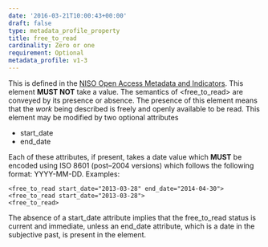 ```yaml
---
date: '2016-03-21T10:00:43+00:00'
draft: false
type: metadata_profile_property
title: free_to_read
cardinality: Zero or one
requirement: Optional
metadata_profile: v1-3
---
```

This is defined in the [NISO Open Access Metadata and Indicators](http://www.niso.org/workrooms/oami/). This element **MUST NOT** take a value. The semantics of &lt;free_to_read&gt; are conveyed by its presence or absence.
The presence of this element means that the *work* being described is freely and openly available to be read. This element may be modified by two optional attributes

* start_date
* end_date

Each of these attributes, if present, takes a date value which **MUST** be encoded using ISO 8601 (post&#8211;2004 versions) which follows the following format: YYYY-MM-DD.
Examples:

    <free_to_read start_date="2013-03-28" end_date="2014-04-30">
    <free_to_read start_date="2013-03-28">
    <free_to_read>

The absence of a start_date attribute implies that the free_to_read status is current and immediate, unless an end_date attribute, which is a date in the subjective past, is present in the element.
